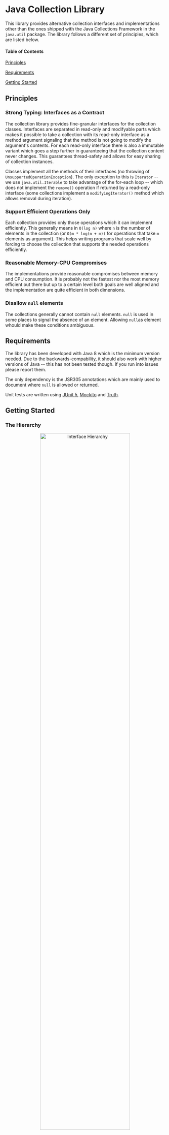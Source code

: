 # Java Collection Library

This library provides alternative collection interfaces and implementations other than the ones shipped with the
Java Collections Framework in the `java.util` package. The library follows a different set of principles,
which are listed below.

#### Table of Contents
[Principles](#principles)

[Requirements](#requirements)

[Getting Started](#getting-started)

## Principles
### Strong Typing: Interfaces as a Contract
The collection library provides fine-granular interfaces for the collection classes. Interfaces are separated in read-only
and modifyable parts which makes it possible to take a collection with its read-only interface as a method argument signaling
that the method is not going to modify the argument's contents. For each read-only interface there is also a immutable variant
which goes a step further in guaranteeing that the collection content never changes. This guarantees thread-safety and
allows for easy sharing of collection instances.

Classes implement all the methods of their interfaces (no throwing of `UnsupportedOperationException`). 
The only exception to this is `Iterator` -- we use `java.util.Iterable` to take advantage of the for-each loop --
which does not implement the `remove()` operation if returned by a read-only interface (some collections implement a `modifyingIterator()` method which allows removal during iteration).

### Support Efficient Operations Only
Each collection provides only those operations which it can implement efficiently. This generally means in `O(log n)`
where `n` is the number of elements in the collection (or `O(m * log(n + m))` for operations that take `m` elements
as argument). This helps writing programs that scale well by forcing to choose the collection that supports the
needed operations efficiently.

### Reasonable Memory-CPU Compromises
The implementations provide reasonable compromises between memory and CPU consumption. It is probably not the fastest
nor the most memory efficient out there but up to a certain level both goals are well aligned and the implementation
are quite efficient in both dimensions.

### Disallow `null` elements
The collections generally cannot contain `null` elements. `null` is used in some places to signal the absence of
an element. Allowing `null`as element whould make these conditions ambiguous.

## Requirements
The library has been developed with Java 8 which is the minimum version needed. Due to the backwards-compability,
it should also work with higher versions of Java -- this has not been tested though. If you run into issues please
report them.

The only dependency is the JSR305 annotations which are mainly used to document where `null` is allowed or returned.

Unit tests are written using [JUnit 5](https://junit.org), [Mockito](https://site.mockito.org/) and 
[Truth](https://github.com/google/truth).

## Getting Started

### The Hierarchy

<p align="center">
  <img src="/doc/images/basic-interfaces.gif" width="75%" title="Interface Hierarchy">
</p>

`Collection` is the base interface for all the single-dimension collections. Basically, it just allows to query for the
size and to iterate its elements.

Collections are divided into those which have a well-defined order of the elements (`OrderedCollection`) and those
that do not (`UnOrderedCollection`). Note that these interfaces define exactly how `equals` must be implemented.
An ordered collection can never be equal to an unordered one and vice versa. When writing APIs this property is usally
essential (especially for testing and mocking), therefore a sub-type of `OrderedCollection` or `UnOrderedCollection`
should be preferred over using `Collection`.

The interfaces `OrderedSet`, `Sequence`, `List`, `Set` and `Bag` are the main interfaces to choose from. They provide
different sets of operations, so you want to prefer one over the other based on your needs. If all you
need to do is collecting elements that you will later iterate over and you do not care about duplicates, the
`ArrayList` is your friend. If you want to eliminate duplicates, it is most likely the `HashSet`. For more advanced
uses see the following table.

| Name                              | Ordered | Duplicates | Containment Check | Natural Order  | Get by Index | Insert at Front |
|-----------------------------------|:-------:|:----------:|:-----------------:|:--------------:|:------------:|:---------------:|
| [ArrayList](org.povworld.collection/src/org/povworld/collection/mutable/ArrayList.java)   | Yes     | Yes        | No                | No             | Yes          | No              |
| [HashBag](org.povworld.collection/src/org/povworld/collection/mutable/HashBag.java)        | No      | Yes        | Yes               | No             | No           | No              |
| [HashList](org.povworld.collection/src/org/povworld/collection/mutable/HashList.java)     | Yes     | Yes        | Yes               | No             | Yes          | No              |
| [HashSet](org.povworld.collection/src/org/povworld/collection/mutable/HashSet.java)              | No      | No         | Yes               | No             | No           | No              |
| [IndexedHashSet](org.povworld.collection/src/org/povworld/collection/mutable/IndexedHashSet.java)   | Yes     | No         | Yes               | No             | Yes          | No              |
| [TreeList](org.povworld.collection/src/org/povworld/collection/mutable/TreeList.java)               | Yes     | Yes        | Yes               | No             | Yes          | Yes             |
| [TreeSequence](org.povworld.collection/src/org/povworld/collection/mutable/TreeSequence.java)                      | Yes     | Yes        | Yes               | Yes            | No           | No              |
| [TreeSet](org.povworld.collection/src/org/povworld/collection/mutable/TreeSet.java)                 | Yes     | No         | Yes               | Yes            | No           | No              |
| [LinkedSequence](org.povworld.collection/src/org/povworld/collection/mutable/LinkedSequence.java)   | Yes     | Yes        | No                | No             | No           | Yes             |
| [IntrusiveLinkedSequence](org.povworld.collection/src/org/povworld/collection/mutable/IntrusiveLinkedSequence.java)    | Yes     | Yes        | No                | No             | No           | Yes             |

'Natural Order' means that the elements are always kept ordered according to a given ordering relation.

The `TreeList` has the additional advantage that is supports insertion (and removal) at an arbitrary index, 
not just at front and back like the `LinkedSequence`. The `IntrusiveLinkedSequence` allows to 
customize the link objects that compose its doubly linked list and removal by pointer to the link.

Not listed above is the [`ConcurrentIntrusiveLinkedSequence`](org.povworld.collection/src/org/povworld/collection/mutable/ConcurrentIntrusiveLinkedSequence)
which has the same properties as `IntrusiveLinkedSequence`
but supports concurrent operations. All the other classes above are not thread-safe, you need to properly guard them
against concurrent access if multiple threads read or modify them.

### Modifying Collections

One thing that you might find odd at first when used to work with the Java Collections Framework is that
interfaces like `List` or `Set` do not provide any modification methods to add, remove elements etc.
This is on purpose. To be able to modify a collection you need to have a reference to the concrete type.
So, instead of 

<pre><code>
public class NameRepository {
   
     private final <b>Set</b>&lt;String&gt; usedNames = new HashSet<>();

     public void registerName(String name) {
       if (!usedNames.add(name)) {  <b>// Ooops, no 'add' on Set...</b>
         throw new IllegalStateException("Already registered");
       }
     }
}
</code></pre>

write

<pre><code>
public class NameRepository {
   
     private final <b>HashSet</b>&lt;String&gt; usedNames = new HashSet<>();

     public void registerName(String name) {
       if (!usedNames.add(name)) { <b>// ... but there is on HashSet!</b>
         throw new IllegalStateException("Already registered");
       }
     }
}
</code></pre>

This allows you to limit the code that has write-access to the collection as strictly as possible, while
still allowing to pass a collection around:

```java
public class NameRepository<Foo> {

     //...
     
     List<String> getAllNamesAlphabeticallySorted() {
       // Passes 'usedNames' as read-only interface to the 'sort' method.
       return CollectionUtil.sort(usedNames);
     }

}
```
In this example `CollectionUtil.sort` takes a `Collection` argument indicating that it does not need
to modify its contents (though it would be principally possible by casting it). Instead, it creates 
and returns a new `ArrayList` to hold the sorted elements.

### Builders

Another way to create collection instances is through their builders. A builder can be passed around
if elements need to be collected from different places. Most collections have a static `newBuilder()` method
that returns a `CollectionBuilder` for the collection.

An example collecting all permutations of a string in a recursive implementation:
```java
class Permutations {
    public static ImmutableSet<String> permutations(String s) {
        ImmutableHashSet.Builder<String> permutations = ImmutableHashSet.newBuilder();
        permutations("", s, permutations);
        return permutations.build();
    }
    
    private static void permutations(String prefix, String s, CollectionBuilder<String, ?> builder) {
        if (s.length() == 1) {
            builder.add(prefix + s);
        } else {
            for (int i = 0; i < s.length(); ++i) {
                permutations(prefix + s.charAt(i), s.substring(0, i) + s.substring(i + 1), builder);
            }
        }
    }
}
```

Builders are the only way to create instances of any implementation of `ImmutableCollection`. Immutable collections
are guaranteed to never change after creation. You can also use the static methods of `ImmutableCollections`
like `listOf(...)`, `setOf(...)` etc which create immutable collections indirectly by using the builders.

### Maps

Maps are associative containers represented by the `Map` interface. The two mutable main implementations are
`HashMap` and `TreeMap` which use hashing respectively a balanced tree to store the entries.

Implementations of `MultiMap` and `ListMultiMap` can be used when multiple values have to be associated
with the same key. `MultiMap` stores the values in a set (so, no order and no duplicates) while `ListMultiMap`
stores the values in a list.

Note that for efficiency reasons, `Map<K,V>` does not implement`Iterable<Entry<K,V>>`. This would require to
either permanently store `Entry` objects or create them on-the-fly during iteration. To iterate all entries
in a map, use the `EntryIterator<K,V>` returned by the `entryIterator()` method.

### Persistent Datastructures

A speciality of the library are the persistent collections -- collections which are immutable but it is possible
to efficiently create new collections based on an existing one with one element added, removed or changed! To
distinguish these operations from the ones of the mutable collections, they are called `with` and `without` instead
of `add` or `remove` for example.

```java
public class SnapshotableNameRepository<Foo> {
    
    private PersistentSet<String> usedNames = PersistentHashSet.empty();
    
    public void registerName(String name) {
        PersistentSet<String> updatedNames = usedNames.with(name);
        if (usedNames == updatedNames) { // 'with' returns the same object if there was no change
            throw new IllegalStateException("Already registered");
        }
        usedNames = updatedNames; 
    }
    
    public ImmutableSet<String> snapshot() {
        return usedNames; // No need to copy 'usedNames' as they are immutable!
    }
}
```

Persistent implementations are significantly slower that their mutable counterparts. But all their operations
are still `O(log n)` so they are much faster than creating copies when their size is large.

### Interacting with Java Collections Framework

To interact with classes from `java.util`, there are adapters in `org.povworld.collection` that translate 
between the different interfaces:
* `JavaAdapters` wraps collections of this library to `java.util.List`, `java.util.Set` or `java.util.Collection`.
  Note that the wrappers are read-only.
* `ListAdapter` and `SetAdapter` wrap `java.util.List` and `java.util.Set` into `List` and `Set` interfaces of
  this library.


